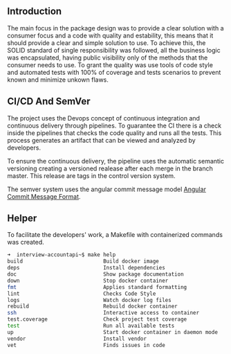 ## Introduction

The main focus in the package design was to provide a clear solution with a consumer focus and a code with quality and estability, this means that it should provide a clear and simple solution to use. To achieve this, the SOLID standard of single responsibility was followed, all the business logic was encapsulated, having public visibility only of the methods that the consumer needs to use. To grant the quality was use tools of code style and automated tests with 100% of coverage and tests scenarios to prevent known and minimize unkown flaws.

## CI/CD And SemVer

The project uses the Devops concept of continuous integration and continuous delivery through pipelines. To guarantee the CI there is a check inside the pipelines that checks the code quality and runs all the tests. This process generates an artifact that can be viewed and analyzed by developers.

To ensure the continuous delivery, the pipeline uses the automatic semantic versioning creating a versioned realease after each merge in the branch master. This release are tags in the control version system.

The semver system uses the angular commit message model [Angular Commit Message Format](https://github.com/angular/angular/blob/master/CONTRIBUTING.md#-commit-message-format).

## Helper

To facilitate the developers' work, a Makefile with containerized commands was created.

```bash
➜  interview-accountapi~$ make help
build                          Build docker image
deps                           Install dependencies
doc                            Show package documentation
down                           Stop docker container
fmt                            Applies standard formatting
lint                           Checks Code Style
logs                           Watch docker log files
rebuild                        Rebuild docker container
ssh                            Interactive access to container
test.coverage                  Check project test coverage
test                           Run all available tests
up                             Start docker container in daemon mode
vendor                         Install vendor
vet                            Finds issues in code

```
